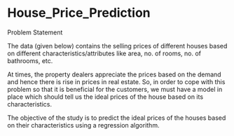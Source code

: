 # House_Price_Prediction
Problem Statement

The data (given below) contains the selling prices of different houses based on different characteristics/attributes like area, no. of rooms, no. of bathrooms, etc.

At times, the property dealers appreciate the prices based on the demand and hence there is rise in prices in real estate. So, in order to cope with this problem so that it is beneficial for the customers, we must have a model in place which should tell us the ideal prices of the house based on its characteristics.

The objective of the study is to predict the ideal prices of the houses based on their characteristics using a regression algorithm.
